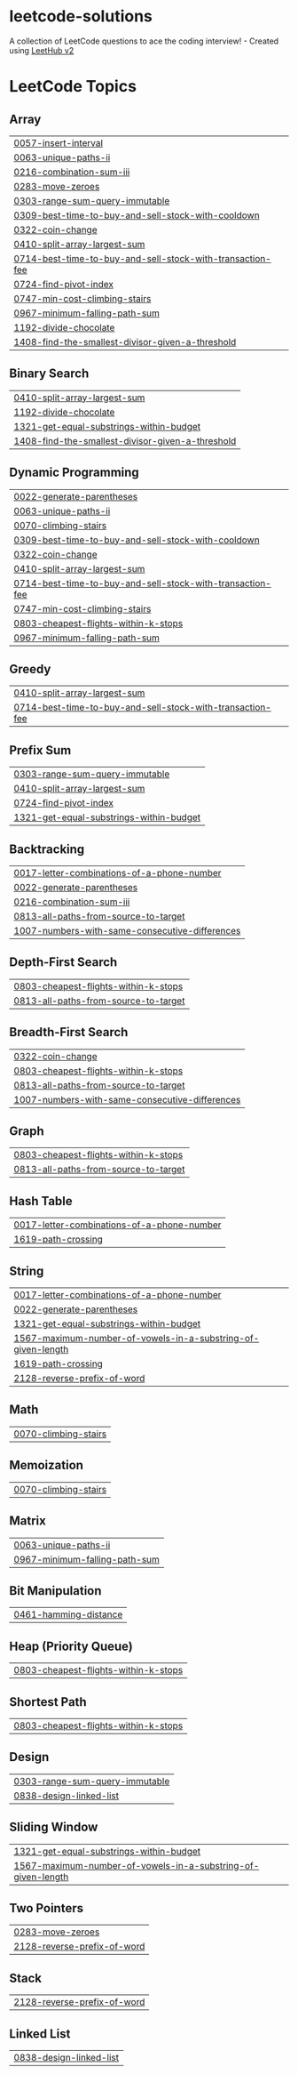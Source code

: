 # leetcode-solutions
A collection of LeetCode questions to ace the coding interview! - Created using [LeetHub v2](https://github.com/arunbhardwaj/LeetHub-2.0)

<!---LeetCode Topics Start-->
# LeetCode Topics
## Array
|  |
| ------- |
| [0057-insert-interval](https://github.com/AramWondergem/leetcode-solutions/tree/master/0057-insert-interval) |
| [0063-unique-paths-ii](https://github.com/AramWondergem/leetcode-solutions/tree/master/0063-unique-paths-ii) |
| [0216-combination-sum-iii](https://github.com/AramWondergem/leetcode-solutions/tree/master/0216-combination-sum-iii) |
| [0283-move-zeroes](https://github.com/AramWondergem/leetcode-solutions/tree/master/0283-move-zeroes) |
| [0303-range-sum-query-immutable](https://github.com/AramWondergem/leetcode-solutions/tree/master/0303-range-sum-query-immutable) |
| [0309-best-time-to-buy-and-sell-stock-with-cooldown](https://github.com/AramWondergem/leetcode-solutions/tree/master/0309-best-time-to-buy-and-sell-stock-with-cooldown) |
| [0322-coin-change](https://github.com/AramWondergem/leetcode-solutions/tree/master/0322-coin-change) |
| [0410-split-array-largest-sum](https://github.com/AramWondergem/leetcode-solutions/tree/master/0410-split-array-largest-sum) |
| [0714-best-time-to-buy-and-sell-stock-with-transaction-fee](https://github.com/AramWondergem/leetcode-solutions/tree/master/0714-best-time-to-buy-and-sell-stock-with-transaction-fee) |
| [0724-find-pivot-index](https://github.com/AramWondergem/leetcode-solutions/tree/master/0724-find-pivot-index) |
| [0747-min-cost-climbing-stairs](https://github.com/AramWondergem/leetcode-solutions/tree/master/0747-min-cost-climbing-stairs) |
| [0967-minimum-falling-path-sum](https://github.com/AramWondergem/leetcode-solutions/tree/master/0967-minimum-falling-path-sum) |
| [1192-divide-chocolate](https://github.com/AramWondergem/leetcode-solutions/tree/master/1192-divide-chocolate) |
| [1408-find-the-smallest-divisor-given-a-threshold](https://github.com/AramWondergem/leetcode-solutions/tree/master/1408-find-the-smallest-divisor-given-a-threshold) |
## Binary Search
|  |
| ------- |
| [0410-split-array-largest-sum](https://github.com/AramWondergem/leetcode-solutions/tree/master/0410-split-array-largest-sum) |
| [1192-divide-chocolate](https://github.com/AramWondergem/leetcode-solutions/tree/master/1192-divide-chocolate) |
| [1321-get-equal-substrings-within-budget](https://github.com/AramWondergem/leetcode-solutions/tree/master/1321-get-equal-substrings-within-budget) |
| [1408-find-the-smallest-divisor-given-a-threshold](https://github.com/AramWondergem/leetcode-solutions/tree/master/1408-find-the-smallest-divisor-given-a-threshold) |
## Dynamic Programming
|  |
| ------- |
| [0022-generate-parentheses](https://github.com/AramWondergem/leetcode-solutions/tree/master/0022-generate-parentheses) |
| [0063-unique-paths-ii](https://github.com/AramWondergem/leetcode-solutions/tree/master/0063-unique-paths-ii) |
| [0070-climbing-stairs](https://github.com/AramWondergem/leetcode-solutions/tree/master/0070-climbing-stairs) |
| [0309-best-time-to-buy-and-sell-stock-with-cooldown](https://github.com/AramWondergem/leetcode-solutions/tree/master/0309-best-time-to-buy-and-sell-stock-with-cooldown) |
| [0322-coin-change](https://github.com/AramWondergem/leetcode-solutions/tree/master/0322-coin-change) |
| [0410-split-array-largest-sum](https://github.com/AramWondergem/leetcode-solutions/tree/master/0410-split-array-largest-sum) |
| [0714-best-time-to-buy-and-sell-stock-with-transaction-fee](https://github.com/AramWondergem/leetcode-solutions/tree/master/0714-best-time-to-buy-and-sell-stock-with-transaction-fee) |
| [0747-min-cost-climbing-stairs](https://github.com/AramWondergem/leetcode-solutions/tree/master/0747-min-cost-climbing-stairs) |
| [0803-cheapest-flights-within-k-stops](https://github.com/AramWondergem/leetcode-solutions/tree/master/0803-cheapest-flights-within-k-stops) |
| [0967-minimum-falling-path-sum](https://github.com/AramWondergem/leetcode-solutions/tree/master/0967-minimum-falling-path-sum) |
## Greedy
|  |
| ------- |
| [0410-split-array-largest-sum](https://github.com/AramWondergem/leetcode-solutions/tree/master/0410-split-array-largest-sum) |
| [0714-best-time-to-buy-and-sell-stock-with-transaction-fee](https://github.com/AramWondergem/leetcode-solutions/tree/master/0714-best-time-to-buy-and-sell-stock-with-transaction-fee) |
## Prefix Sum
|  |
| ------- |
| [0303-range-sum-query-immutable](https://github.com/AramWondergem/leetcode-solutions/tree/master/0303-range-sum-query-immutable) |
| [0410-split-array-largest-sum](https://github.com/AramWondergem/leetcode-solutions/tree/master/0410-split-array-largest-sum) |
| [0724-find-pivot-index](https://github.com/AramWondergem/leetcode-solutions/tree/master/0724-find-pivot-index) |
| [1321-get-equal-substrings-within-budget](https://github.com/AramWondergem/leetcode-solutions/tree/master/1321-get-equal-substrings-within-budget) |
## Backtracking
|  |
| ------- |
| [0017-letter-combinations-of-a-phone-number](https://github.com/AramWondergem/leetcode-solutions/tree/master/0017-letter-combinations-of-a-phone-number) |
| [0022-generate-parentheses](https://github.com/AramWondergem/leetcode-solutions/tree/master/0022-generate-parentheses) |
| [0216-combination-sum-iii](https://github.com/AramWondergem/leetcode-solutions/tree/master/0216-combination-sum-iii) |
| [0813-all-paths-from-source-to-target](https://github.com/AramWondergem/leetcode-solutions/tree/master/0813-all-paths-from-source-to-target) |
| [1007-numbers-with-same-consecutive-differences](https://github.com/AramWondergem/leetcode-solutions/tree/master/1007-numbers-with-same-consecutive-differences) |
## Depth-First Search
|  |
| ------- |
| [0803-cheapest-flights-within-k-stops](https://github.com/AramWondergem/leetcode-solutions/tree/master/0803-cheapest-flights-within-k-stops) |
| [0813-all-paths-from-source-to-target](https://github.com/AramWondergem/leetcode-solutions/tree/master/0813-all-paths-from-source-to-target) |
## Breadth-First Search
|  |
| ------- |
| [0322-coin-change](https://github.com/AramWondergem/leetcode-solutions/tree/master/0322-coin-change) |
| [0803-cheapest-flights-within-k-stops](https://github.com/AramWondergem/leetcode-solutions/tree/master/0803-cheapest-flights-within-k-stops) |
| [0813-all-paths-from-source-to-target](https://github.com/AramWondergem/leetcode-solutions/tree/master/0813-all-paths-from-source-to-target) |
| [1007-numbers-with-same-consecutive-differences](https://github.com/AramWondergem/leetcode-solutions/tree/master/1007-numbers-with-same-consecutive-differences) |
## Graph
|  |
| ------- |
| [0803-cheapest-flights-within-k-stops](https://github.com/AramWondergem/leetcode-solutions/tree/master/0803-cheapest-flights-within-k-stops) |
| [0813-all-paths-from-source-to-target](https://github.com/AramWondergem/leetcode-solutions/tree/master/0813-all-paths-from-source-to-target) |
## Hash Table
|  |
| ------- |
| [0017-letter-combinations-of-a-phone-number](https://github.com/AramWondergem/leetcode-solutions/tree/master/0017-letter-combinations-of-a-phone-number) |
| [1619-path-crossing](https://github.com/AramWondergem/leetcode-solutions/tree/master/1619-path-crossing) |
## String
|  |
| ------- |
| [0017-letter-combinations-of-a-phone-number](https://github.com/AramWondergem/leetcode-solutions/tree/master/0017-letter-combinations-of-a-phone-number) |
| [0022-generate-parentheses](https://github.com/AramWondergem/leetcode-solutions/tree/master/0022-generate-parentheses) |
| [1321-get-equal-substrings-within-budget](https://github.com/AramWondergem/leetcode-solutions/tree/master/1321-get-equal-substrings-within-budget) |
| [1567-maximum-number-of-vowels-in-a-substring-of-given-length](https://github.com/AramWondergem/leetcode-solutions/tree/master/1567-maximum-number-of-vowels-in-a-substring-of-given-length) |
| [1619-path-crossing](https://github.com/AramWondergem/leetcode-solutions/tree/master/1619-path-crossing) |
| [2128-reverse-prefix-of-word](https://github.com/AramWondergem/leetcode-solutions/tree/master/2128-reverse-prefix-of-word) |
## Math
|  |
| ------- |
| [0070-climbing-stairs](https://github.com/AramWondergem/leetcode-solutions/tree/master/0070-climbing-stairs) |
## Memoization
|  |
| ------- |
| [0070-climbing-stairs](https://github.com/AramWondergem/leetcode-solutions/tree/master/0070-climbing-stairs) |
## Matrix
|  |
| ------- |
| [0063-unique-paths-ii](https://github.com/AramWondergem/leetcode-solutions/tree/master/0063-unique-paths-ii) |
| [0967-minimum-falling-path-sum](https://github.com/AramWondergem/leetcode-solutions/tree/master/0967-minimum-falling-path-sum) |
## Bit Manipulation
|  |
| ------- |
| [0461-hamming-distance](https://github.com/AramWondergem/leetcode-solutions/tree/master/0461-hamming-distance) |
## Heap (Priority Queue)
|  |
| ------- |
| [0803-cheapest-flights-within-k-stops](https://github.com/AramWondergem/leetcode-solutions/tree/master/0803-cheapest-flights-within-k-stops) |
## Shortest Path
|  |
| ------- |
| [0803-cheapest-flights-within-k-stops](https://github.com/AramWondergem/leetcode-solutions/tree/master/0803-cheapest-flights-within-k-stops) |
## Design
|  |
| ------- |
| [0303-range-sum-query-immutable](https://github.com/AramWondergem/leetcode-solutions/tree/master/0303-range-sum-query-immutable) |
| [0838-design-linked-list](https://github.com/AramWondergem/leetcode-solutions/tree/master/0838-design-linked-list) |
## Sliding Window
|  |
| ------- |
| [1321-get-equal-substrings-within-budget](https://github.com/AramWondergem/leetcode-solutions/tree/master/1321-get-equal-substrings-within-budget) |
| [1567-maximum-number-of-vowels-in-a-substring-of-given-length](https://github.com/AramWondergem/leetcode-solutions/tree/master/1567-maximum-number-of-vowels-in-a-substring-of-given-length) |
## Two Pointers
|  |
| ------- |
| [0283-move-zeroes](https://github.com/AramWondergem/leetcode-solutions/tree/master/0283-move-zeroes) |
| [2128-reverse-prefix-of-word](https://github.com/AramWondergem/leetcode-solutions/tree/master/2128-reverse-prefix-of-word) |
## Stack
|  |
| ------- |
| [2128-reverse-prefix-of-word](https://github.com/AramWondergem/leetcode-solutions/tree/master/2128-reverse-prefix-of-word) |
## Linked List
|  |
| ------- |
| [0838-design-linked-list](https://github.com/AramWondergem/leetcode-solutions/tree/master/0838-design-linked-list) |
<!---LeetCode Topics End-->